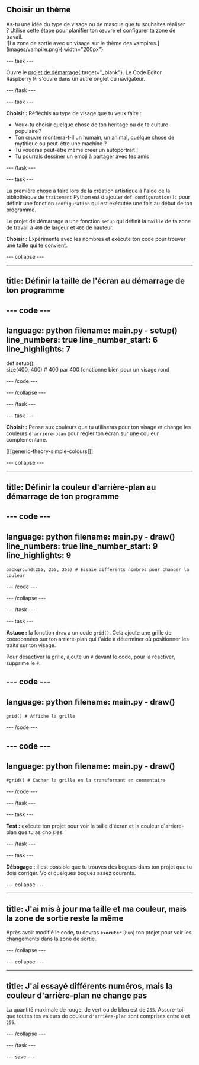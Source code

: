 ## Choisir un thème

<div style="display: flex; flex-wrap: wrap">
<div style="flex-basis: 200px; flex-grow: 1; margin-right: 15px;">
As-tu une idée du type de visage ou de masque que tu souhaites réaliser ? Utilise cette étape pour planifier ton œuvre et configurer ta zone de travail.
</div>
<div>
![La zone de sortie avec un visage sur le thème des vampires.](images/vampire.png){:width="200px"}
</div>
</div>

--- task ---

Ouvre le [projet de démarrage](https://editor.raspberrypi.org/fr-FR/projects/make-face-starter){:target="_blank"}. Le Code Editor Raspberry Pi s'ouvre dans un autre onglet du navigateur.

--- /task ---

--- task ---

**Choisir :** Réfléchis au type de visage que tu veux faire :
+ Veux-tu choisir quelque chose de ton héritage ou de ta culture populaire ?
+ Ton œuvre montrera-t-il un humain, un animal, quelque chose de mythique ou peut-être une machine ?
+ Tu voudras peut-être même créer un autoportrait !
+ Tu pourrais dessiner un emoji à partager avec tes amis

--- /task ---

--- task ---

La première chose à faire lors de la création artistique à l'aide de la bibliothèque de `traitement` Python est d'ajouter `def configuration():` pour définir une fonction `configuration` qui est exécutée une fois au début de ton programme.

Le projet de démarrage a une fonction `setup` qui définit la `taille` de ta zone de travail à `400` de largeur et `400` de hauteur.

**Choisir :** Expérimente avec les nombres et exécute ton code pour trouver une taille qui te convient.

--- collapse ---

---
title: Définir la taille de l'écran au démarrage de ton programme
---

--- code ---
---
language: python
filename: main.py - setup()
line_numbers: true
line_number_start: 6
line_highlights: 7
---
def setup():   
    size(400, 400) # 400 par 400 fonctionne bien pour un visage rond

--- /code ---

--- /collapse ---

--- /task ---

--- task ---

**Choisir :** Pense aux couleurs que tu utiliseras pour ton visage et change les couleurs `d'arrière-plan` pour régler ton écran sur une couleur complémentaire.

[[[generic-theory-simple-colours]]]

--- collapse ---

---
title: Définir la couleur d'arrière-plan au démarrage de ton programme
---

--- code ---
---
language: python
filename: main.py - draw()
line_numbers: true
line_number_start: 9
line_highlights: 9
---

    background(255, 255, 255) # Essaie différents nombres pour changer la couleur

--- /code ---

--- /collapse ---

--- /task ---

--- task ---

**Astuce :** la fonction `draw` a un code `grid()`. Cela ajoute une grille de coordonnées sur ton arrière-plan qui t'aide à déterminer où positionner les traits sur ton visage.

Pour désactiver la grille, ajoute un `#` devant le code, pour la réactiver, supprime le `#`.

--- code ---
---
language: python
filename: main.py - draw()
---

    grid() # Affiche la grille

--- /code ---

--- code ---
---
language: python
filename: main.py - draw()
---

    #grid() # Cacher la grille en la transformant en commentaire

--- /code ---

--- /task ---

--- task ---

**Test :** exécute ton projet pour voir la taille d'écran et la couleur d'arrière-plan que tu as choisies.

--- /task ---

--- task ---

**Débogage :** il est possible que tu trouves des bogues dans ton projet que tu dois corriger. Voici quelques bogues assez courants.

--- collapse ---

---
title: J'ai mis à jour ma taille et ma couleur, mais la zone de sortie reste la même
---

Après avoir modifié le code, tu devras **`exécuter`** (`Run`) ton projet pour voir les changements dans la zone de sortie.

--- /collapse ---

--- collapse ---

---
title: J'ai essayé différents numéros, mais la couleur d'arrière-plan ne change pas
---

La quantité maximale de rouge, de vert ou de bleu est de `255`. Assure-toi que toutes tes valeurs de couleur `d'arrière-plan` sont comprises entre `0` et `255`.

--- /collapse ---

--- /task ---

--- save ---
